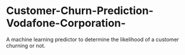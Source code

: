 # Customer-Churn-Prediction-Vodafone-Corporation-
A machine learning predictor to determine the likelihood of a customer churning or not.
